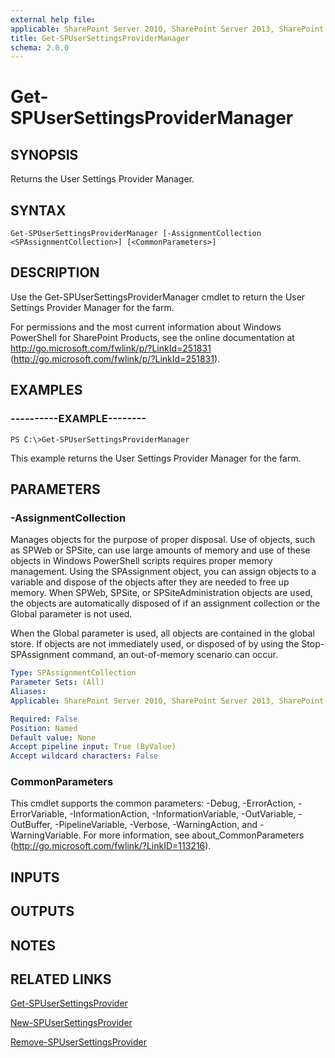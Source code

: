 ```yaml
---
external help file: 
applicable: SharePoint Server 2010, SharePoint Server 2013, SharePoint Server 2016, SharePoint Server 2019
title: Get-SPUserSettingsProviderManager
schema: 2.0.0
---
```


# Get-SPUserSettingsProviderManager

## SYNOPSIS

Returns the User Settings Provider Manager.



## SYNTAX

```
Get-SPUserSettingsProviderManager [-AssignmentCollection <SPAssignmentCollection>] [<CommonParameters>]
```

## DESCRIPTION
Use the Get-SPUserSettingsProviderManager cmdlet to return the User Settings Provider Manager for the farm.

For permissions and the most current information about Windows PowerShell for SharePoint Products, see the online documentation at http://go.microsoft.com/fwlink/p/?LinkId=251831 (http://go.microsoft.com/fwlink/p/?LinkId=251831).

## EXAMPLES

### ----------EXAMPLE-------- 
```
PS C:\>Get-SPUserSettingsProviderManager
```

This example returns the User Settings Provider Manager for the farm.

## PARAMETERS

### -AssignmentCollection
Manages objects for the purpose of proper disposal.
Use of objects, such as SPWeb or SPSite, can use large amounts of memory and use of these objects in Windows PowerShell scripts requires proper memory management.
Using the SPAssignment object, you can assign objects to a variable and dispose of the objects after they are needed to free up memory.
When SPWeb, SPSite, or SPSiteAdministration objects are used, the objects are automatically disposed of if an assignment collection or the Global parameter is not used.

When the Global parameter is used, all objects are contained in the global store.
If objects are not immediately used, or disposed of by using the Stop-SPAssignment command, an out-of-memory scenario can occur.

```yaml
Type: SPAssignmentCollection
Parameter Sets: (All)
Aliases: 
Applicable: SharePoint Server 2010, SharePoint Server 2013, SharePoint Server 2016, SharePoint Server 2019

Required: False
Position: Named
Default value: None
Accept pipeline input: True (ByValue)
Accept wildcard characters: False
```

### CommonParameters
This cmdlet supports the common parameters: -Debug, -ErrorAction, -ErrorVariable, -InformationAction, -InformationVariable, -OutVariable, -OutBuffer, -PipelineVariable, -Verbose, -WarningAction, and -WarningVariable. For more information, see about_CommonParameters (http://go.microsoft.com/fwlink/?LinkID=113216).

## INPUTS

## OUTPUTS

## NOTES

## RELATED LINKS

[Get-SPUserSettingsProvider](Get-SPUserSettingsProvider.md)

[New-SPUserSettingsProvider](New-SPUserSettingsProvider.md)

[Remove-SPUserSettingsProvider](Remove-SPUserSettingsProvider.md)

